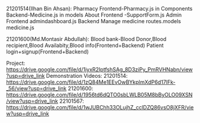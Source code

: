 21201514(Ilhan Bin Ahsan):
Pharmacy 
Frontend-Pharmacy.js in Components 
Backend-Medicine.js in models
About 
Frontend -SupportForm.js
Admin
Frontend
admindashboard.js
Backend
Manage medicine  routes.models medicine.js

21201600(Md.Montasir Abdullah):
Blood bank-Blood Donor,Blood recipient,Blood Availabity,Blood info(Frontend+Backend)
Patient login+signup(Frontend+Backend)

Project:
https://drive.google.com/file/d/1jyxR2IptfshSAg_8D3ziPy_PmRVHNabn/view?usp=drive_link
Demonstration Videos:
21201514:
https://drive.google.com/file/d/1zQ84Me1EEvOwBYkplmXdP6d17lFk-_56/view?usp=drive_link
21201600:
https://drive.google.com/file/d/1956td6dQTO0sbLWLB05M8bByOLO09XSN/view?usp=drive_link
22101567:
https://drive.google.com/file/d/1wJUBChh33OLujhZ_cclDZQ86vsO8jXFR/view?usp=drive_link
